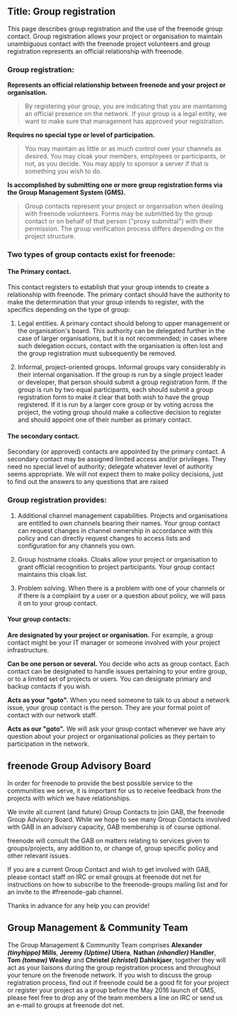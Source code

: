 Title: Group registration
---
This page describes group registration and the use of the freenode group contact. Group registration allows your project or organisation to maintain unambiguous contact with the freenode project volunteers and group registration represents an official relationship with freenode.

### Group registration:

**Represents an official relationship between freenode and your project or organisation.**
    
> By registering your group, you are indicating that you are maintaining an official presence on the network. If your group is a legal entity, we want to make sure that management has approved your registration.
 
**Requires no special type or level of participation.**

> You may maintain as little or as much control over your channels as desired. You may cloak your members, employees or participants, or not, as you decide. You may apply to sponsor a server if that is something you wish to do.

**Is accomplished by submitting one or more group registration forms via the Group Management System (GMS).**
   
> Group contacts represent your project or organisation when dealing with freenode volunteers. Forms may be submitted by the group contact or on behalf of that person ("proxy submittal") with their permission. The group verification process differs depending on the project structure.
    

### Two types of group contacts exist for freenode:

#### The Primary contact.
This contact registers to establish that your group intends to create a relationship with freenode. The primary contact should have the authority to make the determination that your group intends to register, with the specifics depending on the type of group:
    
   
1. Legal entities.
A primary contact should belong to upper management or the organisation's board. This authority can be delegated further in the case of larger organisations, but it is not recommended; in cases where such delegation occurs, contact with the organisation is often lost and the group registration must subsequently be removed.
      
2. Informal, project-oriented groups.
Informal groups vary considerably in their internal organisation. If the group is run by a single project leader or developer, that person should submit a group registration form. If the group is run by two equal participants, each should submit a group registration form to make it clear that both wish to have the group registered.
If it is run by a larger core group or by voting across the project, the voting group should make a collective decision to register and should appoint one of their number as primary contact.

#### The secondary contact.
Secondary (or approved) contacts are appointed by the primary contact. A secondary contact may be assigned limited access and/or privileges. They need no special level of authority; delegate whatever level of authority seems appropriate.  We will not expect them to make policy decisions, just to find out the answers to any questions that are raised

### Group registration provides:

1. Additional channel management capabilities.
   Projects and organisations are entitled to own channels bearing their names. Your group contact can request changes in channel ownership in accordance with this policy and can directly request changes to access lists and configuration for any channels you own.

2. Group hostname cloaks.
   Cloaks allow your project or organisation to grant official recognition to project participants. Your group contact maintains this cloak list.

3. Problem solving.
   When there is a problem with one of your channels or if there is a complaint by a user or a question about policy, we will pass it on to your group contact.
  

#### Your group contacts:

**Are designated by your project or organisation.**
For example, a group contact might be your IT manager or someone involved with your project infrastructure.
 
**Can be one person or several.**
You decide who acts as group contact. Each contact can be designated to handle issues pertaining to your entire group, or to a limited set of projects or users. You can designate primary and backup contacts if you wish.

**Acts as your "goto".**
When you need someone to talk to us about a network issue, your group contact is the person.  They are your formal point of contact with our network staff.
 
**Acts as our "goto".**
We will ask your group contact whenever we have any question about your project or organisational policies as they pertain to participation in the network.


## freenode Group Advisory Board

In order for freenode to provide the best possible service to the communities we serve, it is important for us to receive feedback from the projects with which we have relationships.

We invite all current (and future) Group Contacts to join GAB, the freenode Group Advisory Board. While we hope to see many Group Contacts involved with GAB in an advisory  capacity, GAB membership is of course optional.

freenode will consult the GAB on matters relating to services given to groups/projects, any addition to, or change of, group specific policy and other relevant issues.

If you are a current Group Contact and wish to get involved with GAB, please contact staff on IRC or email groups at freenode dot net for instructions on how to subscribe to the freenode-groups mailing list and for an invite to the #freenode-gab channel.

Thanks in advance for any help you can provide!

## Group Management & Community Team
The Group Management & Community Team comprises **Alexander _(tinyhippo)_ Mills**, **Jeremy _(Uptime)_ Utiera**, **Nathan _(nhandler)_ Handler**, **Tom _(tomaw)_ Wesley** and **Christel _(christel)_ Dahlskjaer**, together they will act as your liaisons during the group registration process and throughout your tenure on the freenode network. If you wish to discuss the group registration process, find out if freenode could be a good fit for your project or register your project as a group before the May 2016 launch of GMS, please feel free to drop any of the team members a line on IRC or send us an e-mail to groups at freenode dot net.
